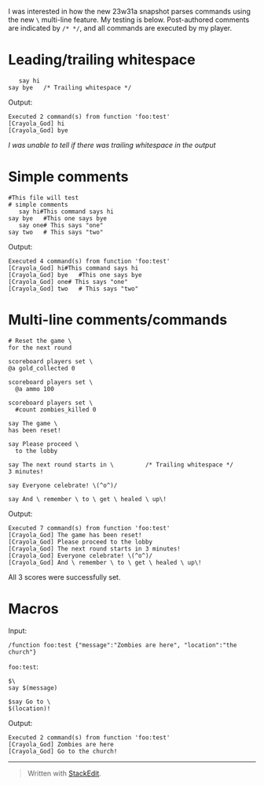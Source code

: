 I was interested in how the new 23w31a snapshot parses commands using the new `\` multi-line feature. My testing is below. Post-authored comments are indicated by `/* */`, and all commands are executed by my player.

# Leading/trailing whitespace
```
   say hi
say bye   /* Trailing whitespace */
```
Output:
```
Executed 2 command(s) from function 'foo:test'
[Crayola_God] hi
[Crayola_God] bye
```
_I was unable to tell if there was trailing whitespace in the output_

# Simple comments
```
#This file will test
# simple comments
   say hi#This command says hi
say bye   #This one says bye
   say one# This says "one"
say two   # This says "two"
```
Output:
```
Executed 4 command(s) from function 'foo:test'
[Crayola_God] hi#This command says hi
[Crayola_God] bye   #This one says bye
[Crayola_God] one# This says "one"
[Crayola_God] two   # This says "two"
```

# Multi-line comments/commands

```
# Reset the game \
for the next round

scoreboard players set \
@a gold_collected 0

scoreboard players set \
  @a ammo 100
  
scoreboard players set \
  #count zombies_killed 0

say The game \
has been reset!

say Please proceed \
  to the lobby

say The next round starts in \         /* Trailing whitespace */
3 minutes!

say Everyone celebrate! \(^o^)/

say And \ remember \ to \ get \ healed \ up\!
```
Output:
```
Executed 7 command(s) from function 'foo:test'
[Crayola_God] The game has been reset!
[Crayola_God] Please proceed to the lobby
[Crayola_God] The next round starts in 3 minutes!
[Crayola_God] Everyone celebrate! \(^o^)/
[Crayola_God] And \ remember \ to \ get \ healed \ up\!
```
All 3 scores were successfully set.

# Macros
Input:
```
/function foo:test {"message":"Zombies are here", "location":"the church"}
```
`foo:test`:
```
$\
say $(message)

$say Go to \
$(location)!
```
Output:
```
Executed 2 command(s) from function 'foo:test'
[Crayola_God] Zombies are here
[Crayola_God] Go to the church!
```

---

> Written with [StackEdit](https://stackedit.io/).
